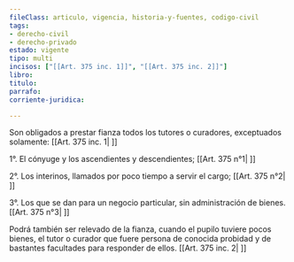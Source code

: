 ```yaml
---
fileClass: articulo, vigencia, historia-y-fuentes, codigo-civil
tags:
- derecho-civil
- derecho-privado
estado: vigente
tipo: multi
incisos: ["[[Art. 375 inc. 1]]", "[[Art. 375 inc. 2]]"]
libro:
titulo:
parrafo:
corriente-juridica:

---
```

Son obligados a prestar fianza todos los tutores o curadores, exceptuados solamente: [[Art. 375 inc. 1| ]]

1°. El cónyuge y los ascendientes y descendientes; [[Art. 375 n°1| ]]

2°. Los interinos, llamados por poco tiempo a servir el cargo; [[Art. 375 n°2| ]]

3°. Los que se dan para un negocio particular, sin administración de bienes. [[Art. 375 n°3| ]]

Podrá también ser relevado de la fianza, cuando el pupilo tuviere pocos bienes, el tutor o curador que fuere persona de conocida probidad y de bastantes facultades para responder de ellos. [[Art. 375 inc. 2| ]]